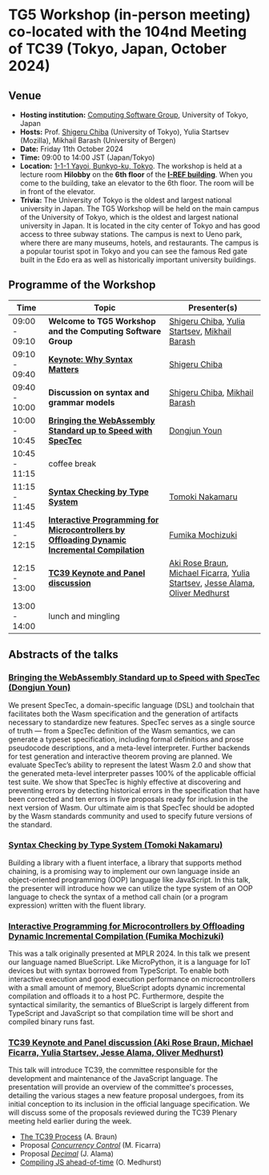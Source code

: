 # TG5 Workshop (in-person meeting) co-located with the 104nd Meeting of TC39 (Tokyo, Japan, October 2024)

## Venue

* **Hosting institution:** [Computing Software Group](https://www.csg.ci.i.u-tokyo.ac.jp/en/), University of Tokyo, Japan
* **Hosts:** Prof. [Shigeru Chiba](https://chibash.github.io/) (University of Tokyo), Yulia Startsev (Mozilla), Mikhail Barash (University of Bergen)
* **Date:** Friday 11th October 2024
* **Time:** 09:00 to 14:00 JST (Japan/Tokyo)
* **Location:** [1-1-1 Yayoi, Bunkyo-ku, Tokyo](https://www.csg.ci.i.u-tokyo.ac.jp/en/contact.html). The workshop is held at a lecture room **Hilobby** on the **6th floor** of the **[I-REF building](https://www.csg.ci.i.u-tokyo.ac.jp/en/contact.html)**. When you come to the building, take an elevator to the 6th floor. The room will be in front of the elevator. 
* **Trivia:** The University of Tokyo is the oldest and largest national university in Japan. The TG5 Workshop will be held on the main campus of the University of Tokyo, which is the oldest and largest national university in Japan. It is located in the city center of Tokyo and has good access to three subway stations. The campus is next to Ueno park, where there are many museums, hotels, and restaurants. The campus is a popular tourist spot in Tokyo and you can see the famous Red gate built in the Edo era as well as historically important university buildings.

		
## Programme of the Workshop

|Time|Topic|Presenter(s)|
|---|---|---|
|09:00 - 09:10|**Welcome to TG5 Workshop and the Computing Software Group**|[Shigeru Chiba](https://chibash.github.io/), [Yulia Startsev](https://x.com/codehag), [Mikhail Barash](https://www4.uib.no/en/find-employees/Mikhail.Barash)|
|09:10 - 09:40|[**Keynote: Why Syntax Matters**](https://dl.acm.org/doi/10.1145/3567512.3571831)|[Shigeru Chiba](https://chibash.github.io/)|
|09:40 - 10:00|**Discussion on syntax and grammar models**|[Shigeru Chiba](https://chibash.github.io/), [Mikhail Barash](https://www4.uib.no/en/find-employees/Mikhail.Barash)|
|10:00 - 10:45|[**Bringing the WebAssembly Standard up to Speed with SpecTec**](https://dl.acm.org/doi/pdf/10.1145/3656440)|[Dongjun Youn](https://plrg.kaist.ac.kr/members/%EC%9C%A4%EB%8F%99%EC%A4%80-dongjun-youn)|
|10:45 - 11:15|coffee break||
|11:15 - 11:45|[**Syntax Checking by Type System**](#syntax-checking-by-type-system)|[Tomoki Nakamaru](https://tomokinakamaru.github.io/)|
|11:45 - 12:15|[**Interactive Programming for Microcontrollers by Offloading Dynamic Incremental Compilation**](https://dl.acm.org/doi/10.1145/3679007.3685062)|[Fumika Mochizuki](https://2024.ecoop.org/profile/fumikamochizuki)|
|12:15 - 13:00|[**TC39 Keynote and Panel discussion**](#tc39-keynote-panel)|[Aki Rose Braun](https://akiro.se/), [Michael Ficarra](https://x.com/smooshmap), [Yulia Startsev](https://x.com/codehag), [Jesse Alama](https://jessealama.net/), [Oliver Medhurst](https://goose.icu/)|
|13:00 - 14:00|lunch and mingling||

## Abstracts of the talks

### [Bringing the WebAssembly Standard up to Speed with SpecTec (Dongjun Youn)](#bringing-webassembly-standard-up-to-speed)
We present SpecTec, a domain-specific language (DSL) and toolchain that facilitates both the Wasm specification and the generation
of artifacts necessary to standardize new features. SpecTec serves as a single source of truth — from a SpecTec definition of the Wasm semantics,
we can generate a typeset specification, including formal definitions and prose pseudocode descriptions, and a meta-level interpreter.
Further backends for test generation and interactive theorem proving are planned. We evaluate SpecTec’s ability to represent the latest
Wasm 2.0 and show that the generated meta-level interpreter passes 100% of the applicable official test suite. We show that SpecTec is highly
effective at discovering and preventing errors by detecting historical errors in the specification that have been corrected and ten errors in five
proposals ready for inclusion in the next version of Wasm. Our ultimate aim is that SpecTec should be adopted by the Wasm standards community and
used to specify future versions of the standard.

### [Syntax Checking by Type System (Tomoki Nakamaru)](#syntax-checking-by-type-system)
Building a library with a fluent interface, a library that supports method chaining,
is a promising way to implement our own language inside an object-oriented programming (OOP)
language like JavaScript. In this talk, the presenter will introduce how we can utilize the type
system of an OOP language to check the syntax of a method call chain (or a program expression)
written with the fluent library.

### [Interactive Programming for Microcontrollers by Offloading Dynamic Incremental Compilation (Fumika Mochizuki)](#interactive-programming-microcontrollers)
This was a talk originally presented at MPLR 2024. In this talk we present our language named BlueScript.
Like MicroPython, it is a language for IoT devices but with syntax borrowed from TypeScript.
To enable both interactive execution and good execution performance on microcontrollers with a small amount of memory,
BlueScript adopts dynamic incremental compilation and offloads it to a host PC.
Furthermore, despite the syntactical similarity, the semantics of BlueScript is largely different from TypeScript and JavaScript
so that compilation time will be short and compiled binary runs fast.

### [TC39 Keynote and Panel discussion (Aki Rose Braun, Michael Ficarra, Yulia Startsev, Jesse Alama, Oliver Medhurst)](#tc39-keynote-panel)
This talk will introduce TC39, the committee responsible for the development and maintenance of the JavaScript language.
The presentation will provide an overview of the committee's processes, detailing the various stages a new feature proposal undergoes,
from its initial conception to its inclusion in the official language specification. We will discuss some of the proposals reviewed
during the TC39 Plenary meeting held earlier during the week.
* [The TC39 Process](https://tc39.es/process-document/) (A. Braun)
* Proposal [_Concurrency Control_](https://github.com/tc39/proposal-concurrency-control) (M. Ficarra)
* Proposal [_Decimal_](https://github.com/tc39/proposal-decimal) (J. Alama)
* [Compiling JS ahead-of-time](https://github.com/CanadaHonk/porffor) (O. Medhurst)
